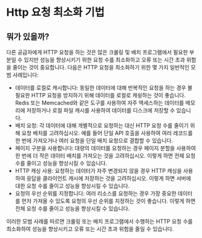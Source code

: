 # Http 요청 최소화 기법

## 뭐가 있을까?

다른 공급자에게 HTTP 요청을 하는 것은 많은 크롤링 및 배치 프로그램에서 필요한 부분일 수 있지만 성능을 향상시키기 위한 요청 수를 최소화하고 오류 또는 시간 초과 위험을 줄이는 것이 중요합니다. 다음은 HTTP 요청을 최소화하기 위한 몇 가지 일반적인 모범 사례입니다:

- 데이터를 로컬로 캐시합니다: 동일한 데이터에 대해 반복적인 요청을 하는 경우 불필요한 HTTP 요청을 방지하기 위해 데이터를 로컬로 캐슁하는 것이 좋습니다. Redis 또는 Memcached와 같은 도구를 사용하여 자주 액세스하는 데이터를 메모리에 저장하거나 로컬 파일 캐시를 사용하여 데이터를 디스크에 저장할 수 있습니다.
- 배치 요청: 각 데이터에 대해 개별적으로 요청하는 대신 HTTP 요청 수를 줄이기 위해 요청 배치를 고려하십시오. 예를 들어 단일 API 호출을 사용하여 여러 레코드를 한 번에 가져오거나 여러 요청을 단일 배치 요청으로 결합할 수 있습니다.
- 페이지 구분을 사용합니다: 대량의 데이터를 요청하는 경우 페이지 분할을 사용하여 한 번에 더 작은 데이터 배치를 가져오는 것을 고려하십시오. 이렇게 하면 전체 요청 수를 줄이고 성능을 향상시킬 수 있습니다.
- HTTP 캐싱 사용: 요청하는 데이터가 자주 변경되지 않을 경우 HTTP 캐싱을 사용하여 응답을 클라이언트 캐시에 저장하는 것을 고려하십시오. 이렇게 하면 서버에 대한 요청 수를 줄이고 성능을 향상시킬 수 있습니다.
- 요청의 우선 순위를 지정합니다: 여러 리소스를 요청하는 경우 가장 중요한 데이터를 먼저 가져올 수 있도록 요청의 우선 순위를 지정하는 것이 좋습니다. 이렇게 하면 전체 요청 수를 줄이고 성능을 향상시킬 수 있습니다.

이러한 모범 사례를 따르면 크롤링 또는 배치 프로그램에서 수행하는 HTTP 요청 수를 최소화하여 성능을 향상시키고 오류 또는 시간 초과 위험을 줄일 수 있습니다.

